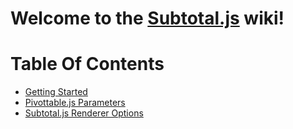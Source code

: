 # Welcome to the [Subtotal.js](http://nagarajanchinnasamy.com/subtotal/) wiki!

# Table Of Contents
* [Getting Started](https://github.com/nagarajanchinnasamy/subtotal/tree/v1-11.0/docs/Getting-Started)
* [Pivottable.js Parameters](https://github.com/nagarajanchinnasamy/subtotal/tree/v1-11.0/docs/Pivottable.js-Parameters)
* [Subtotal.js Renderer Options](https://github.com/nagarajanchinnasamy/subtotal/blob/v1-11.0/docs/Subtotal.js-Renderer-Options)